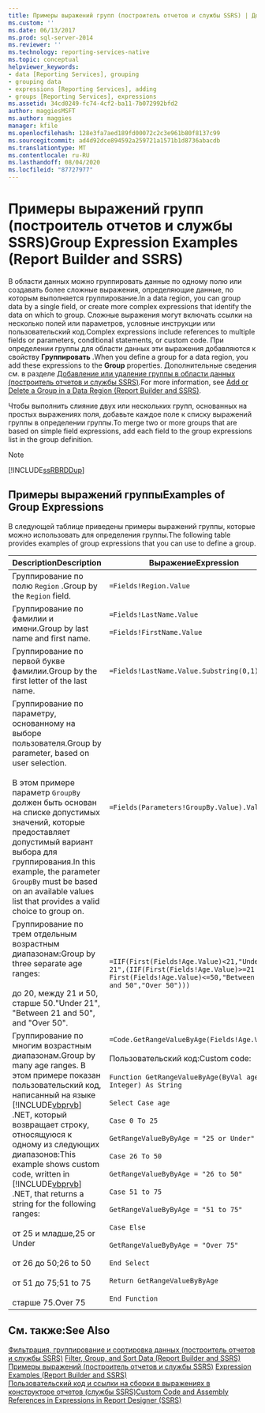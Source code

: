 ```yaml
---
title: Примеры выражений групп (построитель отчетов и службы SSRS) | Документы Майкрософт
ms.custom: ''
ms.date: 06/13/2017
ms.prod: sql-server-2014
ms.reviewer: ''
ms.technology: reporting-services-native
ms.topic: conceptual
helpviewer_keywords:
- data [Reporting Services], grouping
- grouping data
- expressions [Reporting Services], adding
- groups [Reporting Services], expressions
ms.assetid: 34cd0249-fc74-4cf2-ba11-7b072992bfd2
author: maggiesMSFT
ms.author: maggies
manager: kfile
ms.openlocfilehash: 128e3fa7aed189fd00072c2c3e961b80f8137c99
ms.sourcegitcommit: ad4d92dce894592a259721a1571b1d8736abacdb
ms.translationtype: MT
ms.contentlocale: ru-RU
ms.lasthandoff: 08/04/2020
ms.locfileid: "87727977"
---
```

# <a name="group-expression-examples-report-builder-and-ssrs"></a><span data-ttu-id="3981e-102">Примеры выражений групп (построитель отчетов и службы SSRS)</span><span class="sxs-lookup"><span data-stu-id="3981e-102">Group Expression Examples (Report Builder and SSRS)</span></span>
  <span data-ttu-id="3981e-103">В области данных можно группировать данные по одному полю или создавать более сложные выражения, определяющие данные, по которым выполняется группирование.</span><span class="sxs-lookup"><span data-stu-id="3981e-103">In a data region, you can group data by a single field, or create more complex expressions that identify the data on which to group.</span></span> <span data-ttu-id="3981e-104">Сложные выражения могут включать ссылки на несколько полей или параметров, условные инструкции или пользовательский код.</span><span class="sxs-lookup"><span data-stu-id="3981e-104">Complex expressions include references to multiple fields or parameters, conditional statements, or custom code.</span></span> <span data-ttu-id="3981e-105">При определении группы для области данных эти выражения добавляются к свойству **Группировать** .</span><span class="sxs-lookup"><span data-stu-id="3981e-105">When you define a group for a data region, you add these expressions to the **Group** properties.</span></span> <span data-ttu-id="3981e-106">Дополнительные сведения см. в разделе [Добавление или удаление группы в области данных (построитель отчетов и службы SSRS)](add-or-delete-a-group-in-a-data-region-report-builder-and-ssrs.md).</span><span class="sxs-lookup"><span data-stu-id="3981e-106">For more information, see [Add or Delete a Group in a Data Region &#40;Report Builder and SSRS&#41;](add-or-delete-a-group-in-a-data-region-report-builder-and-ssrs.md).</span></span>  
  
 <span data-ttu-id="3981e-107">Чтобы выполнить слияние двух или нескольких групп, основанных на простых выражениях поля, добавьте каждое поле к списку выражений группы в определении группы.</span><span class="sxs-lookup"><span data-stu-id="3981e-107">To merge two or more groups that are based on simple field expressions, add each field to the group expressions list in the group definition.</span></span>  
  
> [!NOTE]  
>  [!INCLUDE[ssRBRDDup](../../includes/ssrbrddup-md.md)]  
  
## <a name="examples-of-group-expressions"></a><span data-ttu-id="3981e-108">Примеры выражений группы</span><span class="sxs-lookup"><span data-stu-id="3981e-108">Examples of Group Expressions</span></span>  
 <span data-ttu-id="3981e-109">В следующей таблице приведены примеры выражений группы, которые можно использовать для определения группы.</span><span class="sxs-lookup"><span data-stu-id="3981e-109">The following table provides examples of group expressions that you can use to define a group.</span></span>  
  
|<span data-ttu-id="3981e-110">Description</span><span class="sxs-lookup"><span data-stu-id="3981e-110">Description</span></span>|<span data-ttu-id="3981e-111">Выражение</span><span class="sxs-lookup"><span data-stu-id="3981e-111">Expression</span></span>|  
|-----------------|----------------|  
|<span data-ttu-id="3981e-112">Группирование по полю `Region` .</span><span class="sxs-lookup"><span data-stu-id="3981e-112">Group by the `Region` field.</span></span>|`=Fields!Region.Value`|  
|<span data-ttu-id="3981e-113">Группирование по фамилии и имени.</span><span class="sxs-lookup"><span data-stu-id="3981e-113">Group by last name and first name.</span></span>|`=Fields!LastName.Value`<br /><br /> `=Fields!FirstName.Value`|  
|<span data-ttu-id="3981e-114">Группирование по первой букве фамилии.</span><span class="sxs-lookup"><span data-stu-id="3981e-114">Group by the first letter of the last name.</span></span>|`=Fields!LastName.Value.Substring(0,1)`|  
|<span data-ttu-id="3981e-115">Группирование по параметру, основанному на выборе пользователя.</span><span class="sxs-lookup"><span data-stu-id="3981e-115">Group by parameter, based on user selection.</span></span><br /><br /> <span data-ttu-id="3981e-116">В этом примере параметр `GroupBy` должен быть основан на списке допустимых значений, которые предоставляет допустимый вариант выбора для группирования.</span><span class="sxs-lookup"><span data-stu-id="3981e-116">In this example, the parameter `GroupBy` must be based on an available values list that provides a valid choice to group on.</span></span>|`=Fields(Parameters!GroupBy.Value).Value`|  
|<span data-ttu-id="3981e-117">Группирование по трем отдельным возрастным диапазонам:</span><span class="sxs-lookup"><span data-stu-id="3981e-117">Group by three separate age ranges:</span></span><br /><br /> <span data-ttu-id="3981e-118">до 20, между 21 и 50, старше 50.</span><span class="sxs-lookup"><span data-stu-id="3981e-118">"Under 21", "Between 21 and 50", and "Over 50".</span></span>|`=IIF(First(Fields!Age.Value)<21,"Under 21",(IIF(First(Fields!Age.Value)>=21 AND First(Fields!Age.Value)<=50,"Between 21 and 50","Over 50")))`|  
|<span data-ttu-id="3981e-119">Группирование по многим возрастным диапазонам.</span><span class="sxs-lookup"><span data-stu-id="3981e-119">Group by many age ranges.</span></span> <span data-ttu-id="3981e-120">В этом примере показан пользовательский код, написанный на языке [!INCLUDE[vbprvb](../../includes/vbprvb-md.md)] .NET, который возвращает строку, относящуюся к одному из следующих диапазонов:</span><span class="sxs-lookup"><span data-stu-id="3981e-120">This example shows custom code, written in [!INCLUDE[vbprvb](../../includes/vbprvb-md.md)] .NET, that returns a string for the following ranges:</span></span><br /><br /> <span data-ttu-id="3981e-121">от 25 и младше,</span><span class="sxs-lookup"><span data-stu-id="3981e-121">25 or Under</span></span><br /><br /> <span data-ttu-id="3981e-122">от 26 до 50;</span><span class="sxs-lookup"><span data-stu-id="3981e-122">26 to 50</span></span><br /><br /> <span data-ttu-id="3981e-123">от 51 до 75;</span><span class="sxs-lookup"><span data-stu-id="3981e-123">51 to 75</span></span><br /><br /> <span data-ttu-id="3981e-124">старше 75.</span><span class="sxs-lookup"><span data-stu-id="3981e-124">Over 75</span></span>|`=Code.GetRangeValueByAge(Fields!Age.Value)`<br /><br /> <span data-ttu-id="3981e-125">Пользовательский код:</span><span class="sxs-lookup"><span data-stu-id="3981e-125">Custom code:</span></span><br /><br /> `Function GetRangeValueByAge(ByVal age As Integer) As String`<br /><br /> `Select Case age`<br /><br /> `Case 0 To 25`<br /><br /> `GetRangeValueByByAge = "25 or Under"`<br /><br /> `Case 26 To 50`<br /><br /> `GetRangeValueByByAge = "26 to 50"`<br /><br /> `Case 51 to 75`<br /><br /> `GetRangeValueByByAge = "51 to 75"`<br /><br /> `Case Else`<br /><br /> `GetRangeValueByByAge = "Over 75"`<br /><br /> `End Select`<br /><br /> `Return GetRangeValueByByAge`<br /><br /> `End Function`|  
  
## <a name="see-also"></a><span data-ttu-id="3981e-126">См. также:</span><span class="sxs-lookup"><span data-stu-id="3981e-126">See Also</span></span>  
 <span data-ttu-id="3981e-127">[Фильтрация, группирование и сортировка данных (построитель отчетов и службы SSRS)](filter-group-and-sort-data-report-builder-and-ssrs.md) </span><span class="sxs-lookup"><span data-stu-id="3981e-127">[Filter, Group, and Sort Data &#40;Report Builder and SSRS&#41;](filter-group-and-sort-data-report-builder-and-ssrs.md) </span></span>  
 <span data-ttu-id="3981e-128">[Примеры выражений (построитель отчетов и службы SSRS)](expression-examples-report-builder-and-ssrs.md) </span><span class="sxs-lookup"><span data-stu-id="3981e-128">[Expression Examples &#40;Report Builder and SSRS&#41;](expression-examples-report-builder-and-ssrs.md) </span></span>  
 [<span data-ttu-id="3981e-129">Пользовательский код и ссылки на сборки в выражениях в конструкторе отчетов (службы SSRS)</span><span class="sxs-lookup"><span data-stu-id="3981e-129">Custom Code and Assembly References in Expressions in Report Designer &#40;SSRS&#41;</span></span>](custom-code-and-assembly-references-in-expressions-in-report-designer-ssrs.md)  
  
  
